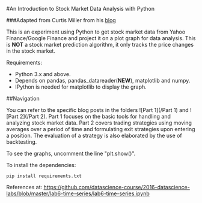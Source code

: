 #An Introduction to Stock Market Data Analysis with Python

###Adapted from Curtis Miller from his [blog](https://ntguardian.wordpress.com)

This is an experiment using Python to get stock market data from Yahoo Finance/Google Finance and project it on a plot graph for data analysis.
This is **NOT** a stock market prediction algorithm, it only tracks the price changes in the stock market.

Requirements:
- Python 3.x and above.
- Depends on pandas, pandas_datareader(**NEW**), matplotlib and numpy.
- IPython is needed for matplotlib to display the graph.

##Navigation

You can refer to the specific blog posts in the folders ![Part 1](/Part 1) and ![Part 2](/Part 2). Part 1 focuses on the basic tools for handling and analyzing stock market data. Part 2 covers trading strategies using moving averages over a period of time and formulating exit strategies upon entering a position. The evaluation of a strategy is also elaborated by the use of backtesting. 

To see the graphs, uncomment the line "plt.show()".

To install the dependencies:

```Shell
pip install requirements.txt
```

References at: https://github.com/datascience-course/2016-datascience-labs/blob/master/lab6-time-series/lab6-time-series.ipynb